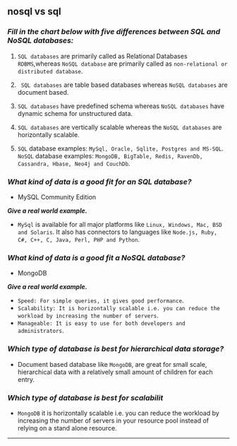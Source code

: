 ## **nosql vs sql**

### ***Fill in the chart below with five differences between SQL and NoSQL databases:***

1. `SQL databases` are primarily called as Relational Databases `RDBMS`,whereas `NoSQL database` are primarily called as `non-relational or distributed database`.

2. ` SQL databases` are table based databases whereas `NoSQL databases` are document based.
3. `SQL databases` have predefined schema whereas `NoSQL databases` have dynamic schema for unstructured data.
4. `SQL databases` are vertically scalable whereas the `NoSQL databases` are horizontally scalable.
5. `SQL` database examples: `MySql, Oracle, Sqlite, Postgres and MS-SQL`. `NoSQL` database examples: `MongoDB, BigTable, Redis, RavenDb, Cassandra, Hbase, Neo4j and CouchDb`.
 	 	 
### ***What kind of data is a good fit for an SQL database?***

-  MySQL Community Edition

***Give a real world example.***

- `MySql` is available for all major platforms like `Linux, Windows, Mac, BSD and Solaris`. It also has connectors to languages like `Node.js, Ruby, C#, C++, C, Java, Perl, PHP and Python`.

### ***What kind of data is a good fit a NoSQL database?***

- MongoDB

***Give a real world example.***

- `Speed: For simple queries, it gives good performance`.
- `Scalability: It is horizontally scalable i.e. you can reduce the workload by increasing the number of servers`.
- `Manageable: It is easy to use for both developers and administrators`. 

### ***Which type of database is best for hierarchical data storage?***

- Document based database like `MongoDB`, are great for small scale, hierarchical data with a relatively small amount of children for each entry. 

### ***Which type of database is best for scalabilit***
 
- `MongoDB`  it is horizontally scalable i.e. you can reduce the workload by increasing the number of servers in your resource pool instead of relying on a stand alone resource.

------------------------------------------------------------
